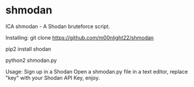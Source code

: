 # shmodan
ICA shmodan - A Shodan bruteforce script.

Installing:
git clone https://github.com/m00nlight22/shmodan

pip2 install shodan

python2 shmodan.py

Usage:
Sign up in a Shodan
Open a shmodan.py file in a text editor, replace "key" with your Shodan API Key, enjoy.
